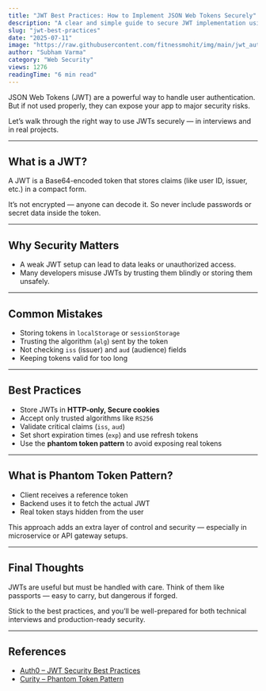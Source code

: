 ```yaml
---
title: "JWT Best Practices: How to Implement JSON Web Tokens Securely"
description: "A clear and simple guide to secure JWT implementation using validation, short expiration, phantom token pattern, and more."
slug: "jwt-best-practices"
date: "2025-07-11"
image: "https://raw.githubusercontent.com/fitnessmohit/img/main/jwt_authentication.png"
author: "Subham Varma"
category: "Web Security"
views: 1276
readingTime: "6 min read"
---
```


JSON Web Tokens (JWT) are a powerful way to handle user authentication. But if not used properly, they can expose your app to major security risks.

Let’s walk through the right way to use JWTs securely — in interviews and in real projects.

---

## What is a JWT?

A JWT is a Base64-encoded token that stores claims (like user ID, issuer, etc.) in a compact form.

It’s not encrypted — anyone can decode it. So never include passwords or secret data inside the token.

---

## Why Security Matters

- A weak JWT setup can lead to data leaks or unauthorized access.
- Many developers misuse JWTs by trusting them blindly or storing them unsafely.

---

## Common Mistakes

- Storing tokens in `localStorage` or `sessionStorage`
- Trusting the algorithm (`alg`) sent by the token
- Not checking `iss` (issuer) and `aud` (audience) fields
- Keeping tokens valid for too long

---

## Best Practices

- Store JWTs in **HTTP-only, Secure cookies**
- Accept only trusted algorithms like `RS256`
- Validate critical claims (`iss`, `aud`)
- Set short expiration times (`exp`) and use refresh tokens
- Use the **phantom token pattern** to avoid exposing real tokens

---

## What is Phantom Token Pattern?

- Client receives a reference token
- Backend uses it to fetch the actual JWT
- Real token stays hidden from the user

This approach adds an extra layer of control and security — especially in microservice or API gateway setups.

---

## Final Thoughts

JWTs are useful but must be handled with care. Think of them like passports — easy to carry, but dangerous if forged.

Stick to the best practices, and you’ll be well-prepared for both technical interviews and production-ready security.

---

## References

- [Auth0 – JWT Security Best Practices](https://auth0.com/docs/secure/tokens/json-web-tokens)
- [Curity – Phantom Token Pattern](https://curity.io/resources/learn/phantom-token-pattern)
